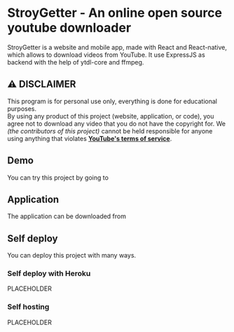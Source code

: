 # StroyGetter - An online open source youtube downloader

StroyGetter is a website and mobile app, made with React and React-native, which allows to download videos from YouTube.
It use ExpressJS as backend with the help of ytdl-core and ffmpeg.

## :warning: DISCLAIMER

This program is for personal use only, everything is done for educational purposes.  
By using any product of this project (website, application, or code), you agree not to download any video that you do not have the copyright for.
We _(the contributors of this project)_ cannot be held responsible for anyone using anything that violates [**YouTube's terms of service**](https://www.youtube.com/static?template=terms).

## Demo

You can try this project by going to <!-- [**https://stroygetter.herokuapp.com**](https://stroygetter.herokuapp.com). -->

## Application

The application can be downloaded from <!-- [**https://stroygetter.herokuapp.com**](https://stroygetter.herokuapp.com). -->

## Self deploy

You can deploy this project with many ways.

### Self deploy with Heroku

PLACEHOLDER

### Self hosting

PLACEHOLDER
